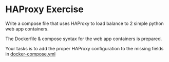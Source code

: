 # HAProxy Exercise

Write a compose file that uses HAProxy to load balance to 2 simple python web app containers.

The Dockerfile & compose syntax for the web app containers is prepared.

Your tasks is to add the proper HAProxy configuration to the missing fields in [docker-compose.yml](docker-compose.yml)